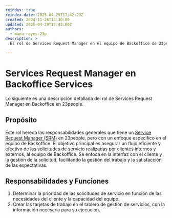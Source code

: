 ```yaml
---
reindex: true
reindex-date: 2025-04-29T17:42:23Z
created: 2024-11-26T14:30:00
updated: 2025-04-29T17:43:00Z
authors:
  - manu-reyes-23p
description: >
  El rol de Services Request Manager en el equipo de Backoffice de 23people.

---
```


# Services Request Manager en Backoffice Services

Lo siguiente es una descripción detallada del rol de Services Request Manager en Backoffice en 23people.

## Propósito

Este rol hereda las responsabilidades generales que tiene un [Service Request Manager (SRM)](../../../positions-and-roles/roles-descriptors/service-request-manager.md) en 23people, pero con un enfoque específico en el equipo de Backoffice. El objetivo principal es asegurar un flujo eficiente y efectivo de las solicitudes de servicio realizadas por clientes internos y externos, al equipo de Backoffice. Se enfoca en la interfaz con el cliente y la gestión de la solicitud, facilitando la gestión del trabajo y la satisfacción de las expectativas.

## Responsabilidades y Funciones

1. Determinar la prioridad de las solicitudes de servicio en función de las necesidades del cliente y la capacidad del equipo.
2. Crear las tarjetas de trabajo en el tablero de gestión de servicios, con la información necesaria para su ejecución.
